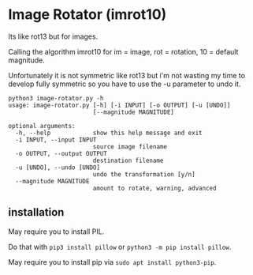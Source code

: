 # Image Rotator (imrot10)

Its like rot13 but for images.

Calling the algorithm imrot10 for im = image, rot = rotation, 10 = default magnitude.

Unfortunately it is not symmetric like rot13 but i'm not wasting my time to develop fully symmetric so you have to use the -u parameter to undo it.

```
python3 image-rotator.py -h
usage: image-rotator.py [-h] [-i INPUT] [-o OUTPUT] [-u [UNDO]]
                        [--magnitude MAGNITUDE]

optional arguments:
  -h, --help            show this help message and exit
  -i INPUT, --input INPUT
                        source image filename
  -o OUTPUT, --output OUTPUT
                        destination filename
  -u [UNDO], --undo [UNDO]
                        undo the transformation [y/n]
  --magnitude MAGNITUDE
                        amount to rotate, warning, advanced
```

## installation

May require you to install PIL.

Do that with `pip3 install pillow` or `python3 -m pip install pillow`.

May require you to install pip via `sudo apt install python3-pip`.
